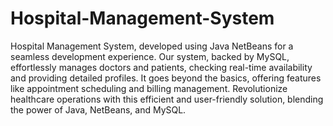 # Hospital-Management-System

Hospital Management System, developed using Java NetBeans for a seamless development experience. Our system, backed by MySQL, effortlessly manages doctors and patients, checking real-time availability and providing detailed profiles. It goes beyond the basics, offering features like appointment scheduling and billing management. Revolutionize healthcare operations with this efficient and user-friendly solution, blending the power of Java, NetBeans, and MySQL.
